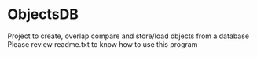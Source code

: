 # ObjectsDB
Project to create, overlap compare and store/load objects from a database
Please review readme.txt to know how to use this program
